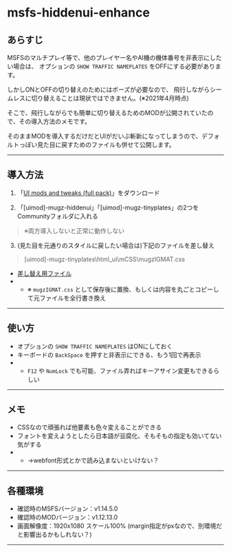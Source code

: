 # msfs-hiddenui-enhance

## あらすじ

MSFSのマルチプレイ等で、他のプレイヤー名やAI機の機体番号を非表示にしたい場合は、
オプションの `SHOW TRAFFIC NAMEPLATES` をOFFにする必要があります。

しかしONとOFFの切り替えのためにはポーズが必要なので、
飛行しながらシームレスに切り替えることは現状ではできません。(※2021年4月時点)

そこで、飛行しながらでも簡単に切り替えるためのMODが公開されていたので、その導入方法のメモです。

そのままMODを導入するだけだとUIがだいぶ斬新になってしまうので、デフォルトっぽい見た目に戻すためのファイルも併せて公開します。

---

## 導入方法

1. 「[UI mods and tweaks (full pack)](https://flightsim.to/file/3530/ui-mods-and-tweaks-full-pack)」をダウンロード

2. 「[uimod]-mugz-hiddenui」「[uimod]-mugz-tinyplates」の2つをCommunityフォルダに入れる
> ※両方導入しないと正常に動作しない

3. (見た目を元通りのスタイルに戻したい場合は)下記のファイルを差し替え
> [uimod]-mugz-tinyplates\html_ui\mCSS\mugzIGMAT.css
* [差し替え用ファイル](https://raw.githubusercontent.com/berry1225/msfs-hiddenui-enhance/main/mugzIGMAT.css)
* * ※ `mugzIGMAT.css` として保存後に置換、もしくは内容を丸ごとコピーして元ファイルを全行書き換え

---

## 使い方

* オプションの `SHOW TRAFFIC NAMEPLATES` はONにしておく
* キーボードの `BackSpace` を押すと非表示にできる、もう1回で再表示
* * `F12` や `NumLock` でも可能、ファイル弄ればキーアサイン変更もできるらしい

---

## メモ

* CSSなので頑張れば他要素も色々変えることができる
* フォントを変えようとしたら日本語が豆腐化、そもそもの指定も効いてない気がする
* * →webfont形式とかで読み込まないといけない？

---

## 各種環境
* 確認時のMSFSバージョン：v1.14.5.0
* 確認時のMODバージョン：v1.12.13.0
* 画面解像度：1920x1080 スケール100% (margin指定がpxなので、別環境だと影響出るかもしれない？)

---
